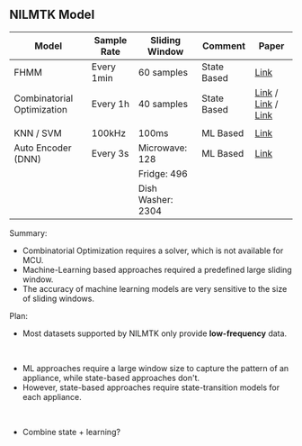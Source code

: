 ## NILMTK Model

| Model                      | Sample Rate | Sliding Window    | Comment     | Paper                                                        |
| -------------------------- | ----------- | ----------------- | ----------- | ------------------------------------------------------------ |
| FHMM                       | Every 1min  | 60 samples               | State Based | [Link](https://ieeexplore.ieee.org/document/10961750) |
| Combinatorial Optimization | Every 1h    | 40 samples               | State Based | [Link](https://ieeexplore.ieee.org/stamp/stamp.jsp?tp=&arnumber=9714495) / [Link](https://ieeexplore.ieee.org/stamp/stamp.jsp?tp=&arnumber=4655131) / [Link](https://ieeexplore.ieee.org/stamp/stamp.jsp?tp=&arnumber=8370743&utm_source=sciencedirect_contenthosting&getft_integrator=sciencedirect_contenthosting&tag=1)|
|                            |             |                   |             |                                                              |
| KNN / SVM                  | 100kHz      | 100ms             | ML Based    | [Link](https://ieeexplore.ieee.org/document/9426443)         |
| Auto Encoder (DNN)         | Every 3s    | Microwave: 128    | ML Based    | [Link](https://arxiv.org/abs/1912.00759)                     |
|                            |             | Fridge: 496       |             |                                                              |
|                            |             | Dish Washer: 2304 |             |                                                              |

Summary:

- Combinatorial Optimization requires a solver, which is not available for MCU.
- Machine-Learning based approaches required a predefined large sliding window.
- The accuracy of machine learning models are very sensitive to the size of sliding windows.



Plan:

- Most datasets supported by NILMTK only provide **low-frequency** data.  

<br/>

- ML approaches require a large window size to capture the pattern of an appliance, while state-based approaches don't.  
- However, state-based approaches require state-transition models for each appliance.  

<br/>

- Combine state + learning?  
